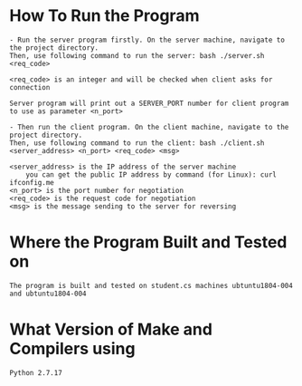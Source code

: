 # How To Run the Program

	- Run the server program firstly. On the server machine, navigate to the project directory. 
	Then, use following command to run the server: bash ./server.sh <req_code>

	<req_code> is an integer and will be checked when client asks for connection

	Server program will print out a SERVER_PORT number for client program to use as parameter <n_port>

	- Then run the client program. On the client machine, navigate to the project directory. 
	Then, use following command to run the client: bash ./client.sh <server_address> <n_port> <req_code> <msg>

	<server_address> is the IP address of the server machine
		you can get the public IP address by command (for Linux): curl ifconfig.me
	<n_port> is the port number for negotiation
	<req_code> is the request code for negotiation
	<msg> is the message sending to the server for reversing


# Where the Program Built and Tested on
	
	The program is built and tested on student.cs machines ubtuntu1804-004 and ubtuntu1804-004 


# What Version of Make and Compilers using

	Python 2.7.17
